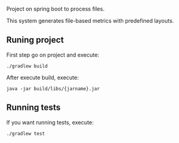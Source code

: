 Project on spring boot to process files.

This system generates file-based metrics with predefined layouts. 

## Runing project
First step go on project and execute:
```
./gradlew build
```

After execute build, execute:

```
java -jar build/libs/{jarname}.jar
```

## Running tests

If you want running tests, execute:
```
./gradlew test
```